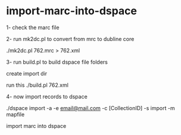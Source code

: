 import-marc-into-dspace
=======================
1- check the marc file

2- run mk2dc.pl to convert from mrc to dubline core 

./mk2dc.pl 762.mrc > 762.xml

3- run build.pl to build dspace file folders

create import dir 

run this ./build.pl 762.xml

4- now import records to dspace

./dspace import -a -e email@mail.com -c [CollectionID] -s import -m mapfile


import marc into dspace
